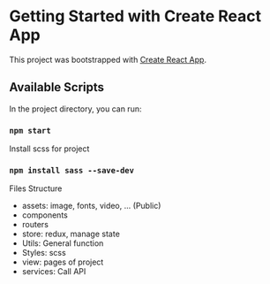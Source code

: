 # Getting Started with Create React App

This project was bootstrapped with [Create React App](https://github.com/facebook/create-react-app).

## Available Scripts

In the project directory, you can run:

### `npm start`

Install scss for project

### `npm install sass --save-dev`

Files Structure

- assets: image, fonts, video, ... (Public)
- components
- routers
- store: redux, manage state
- Utils: General function
- Styles: scss
- view: pages of project
- services: Call API
